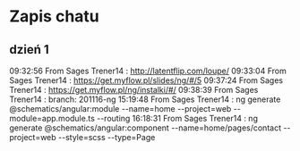 # Zapis chatu

## dzień 1

09:32:56	 From  Sages Trener14 : http://latentflip.com/loupe/
09:33:04	 From  Sages Trener14 : https://get.myflow.pl/slides/ng/#/5
09:37:24	 From  Sages Trener14 : https://get.myflow.pl/ng/instalki/#/
09:38:39	 From  Sages Trener14 : branch: 201116-ng
15:19:48	 From  Sages Trener14 : ng generate @schematics/angular:module --name=home --project=web --module=app.module.ts --routing
16:18:31	 From  Sages Trener14 : ng generate @schematics/angular:component --name=home/pages/contact --project=web --style=scss --type=Page

